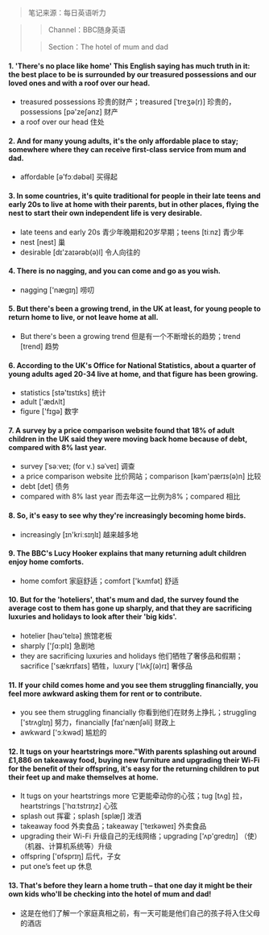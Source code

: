> 笔记来源：每日英语听力

> > Channel：BBC随身英语
>
> > Section：The hotel of mum and dad

#### 1. 'There's no place like home' This English saying has much truth in it: the best place to be is surrounded by our treasured possessions and our loved ones and with a roof over our head.

- treasured possessions 珍贵的财产；treasured [ˈtreʒə(r)] 珍贵的，possessions [pə'zeʃənz] 财产
- a roof over our head 住处

#### 2. And for many young adults, it's the only affordable place to stay; somewhere where they can receive first-class service from mum and dad.

- affordable [ə'fɔːdəbəl] 买得起

#### 3. In some countries, it's quite traditional for people in their late teens and early 20s to live at home with their parents, but in other places, flying the nest to start their own independent life is very desirable.

- late teens and early 20s 青少年晚期和20岁早期；teens [tiːnz] 青少年
- nest [nest]  巢
- desirable [dɪ'zaɪərəb(ə)l] 令人向往的

#### 4. There is no nagging, and you can come and go as you wish.

- nagging ['nægɪŋ] 唠叨

#### 5. But there's been a growing trend, in the UK at least, for young people to return home to live, or not leave home at all.

- But there's been a growing trend 但是有一个不断增长的趋势；trend [trend] 趋势

#### 6. According to the UK's Office for National Statistics, about a quarter of young adults aged 20-34 live at home, and that figure has been growing.

- statistics [stə'tɪstɪks] 统计
- adult ['ædʌlt] 
- figure ['fɪgə] 数字 

#### 7. A survey by a price comparison website found that 18% of adult children in the UK said they were moving back home because of debt, compared with 8% last year.

- survey [ˈsəːveɪ; (for v.) səˈveɪ] 调查
- a price comparison website 比价网站；comparison [kəm'pærɪs(ə)n] 比较
- debt [det] 债务
- compared with 8% last year 而去年这一比例为8%；compared 相比

#### 8. So, it's easy to see why they're increasingly becoming home birds.

- increasingly [ɪn'kriːsɪŋlɪ] 越来越多地

#### 9. The BBC's Lucy Hooker explains that many returning adult children enjoy home comforts.

- home comfort 家庭舒适；comfort ['kʌmfət] 舒适

#### 10. But for the 'hoteliers', that's mum and dad, the survey found the average cost to them has gone up sharply, and that they are sacrificing luxuries and holidays to look after their 'big kids'.

- hotelier [həʊ'telɪə] 旅馆老板
- sharply ['ʃɑ:plɪ] 急剧地
- they are sacrificing luxuries and holidays 他们牺牲了奢侈品和假期；sacrifice ['sækrɪfaɪs] 牺牲，luxury ['lʌkʃ(ə)rɪ] 奢侈品

#### 11. If your child comes home and you see them struggling financially, you feel more awkward asking them for rent or to contribute.

- you see them struggling financially 你看到他们在财务上挣扎；struggling ['strʌɡlɪŋ] 努力，financially [faɪ'nænʃəli] 财政上
- awkward ['ɔːkwəd] 尴尬的

#### 12. It tugs on your heartstrings more."With parents splashing out around £1,886 on takeaway food, buying new furniture and upgrading their Wi-Fi for the benefit of their offspring, it's easy for the returning children to put their feet up and make themselves at home.

- It tugs on your heartstrings more 它更能牵动你的心弦；tug [tʌg] 拉，heartstrings ['hɑːtstrɪŋz] 心弦
- splash out 挥霍；splash [splæʃ] 泼洒
- takeaway food 外卖食品；takeaway ['teɪkəweɪ] 外卖食品
- upgrading their Wi-Fi 升级自己的无线网络；upgrading ['ʌp'gredɪŋ] （使）（机器、计算机系统等）升级
- offspring ['ɒfsprɪŋ] 后代，子女
- put one’s feet up 休息

#### 13. That's before they learn a home truth – that one day it might be their own kids who'll be checking into the hotel of mum and dad!

- 这是在他们了解一个家庭真相之前，有一天可能是他们自己的孩子将入住父母的酒店

